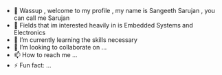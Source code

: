 - 👋 Wassup , welcome to my profile , my name is Sangeeth Sarujan , you can call me Sarujan
- 👀 Fields that im interested heavily in is Embedded Systems and Electronics 
- 🌱 I’m currently learning the skills necessary 
- 💞️ I’m looking to collaborate on ...
- 📫 How to reach me ...
- ⚡ Fun fact: ...

<!---
LagSensei/LagSensei is a ✨ special ✨ repository because its `README.md` (this file) appears on your GitHub profile.
You can click the Preview link to take a look at your changes.
--->
